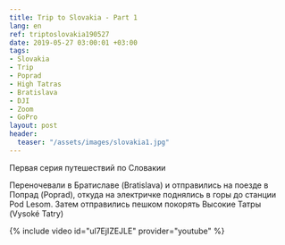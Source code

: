 ```yaml
---
title: Trip to Slovakia - Part 1
lang: en
ref: triptoslovakia190527
date: 2019-05-27 03:00:01 +03:00
tags:
- Slovakia
- Trip
- Poprad
- High Tatras
- Bratislava
- DJI
- Zoom
- GoPro
layout: post
header:
  teaser: "/assets/images/slovakia1.jpg"
---
```


Первая серия путешествий по Словакии

Переночевали в Братиславе (Bratislava) и отправились на поезде в Попрад (Poprad), откуда на электричке поднялись в горы до станции Pod Lesom. Затем отправились пешком покорять Высокие Татры (Vysoké Tatry)

{% include video id="ul7EjIZEJLE" provider="youtube" %}
